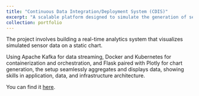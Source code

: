 ```yaml
---
title: "Continuous Data Integration/Deployment System (CDIS)"
excerpt: "A scalable platform designed to simulate the generation of sensor data, process this data, and visualize it using Flask. <br/><img src='/images/CIDS.png'>"
collection: portfolio
---
```


The project involves building a real-time analytics system that visualizes simulated sensor data on a static chart. 

Using Apache Kafka for data streaming, Docker and Kubernetes for containerization and orchestration, and Flask paired with Plotly for chart generation, the setup seamlessly aggregates and displays data, showing skills in application, data, and infrastructure architecture.

You can find it [here](https://github.com/dyang21/Continuous-Data-Integration-Deployment-System/tree/main).